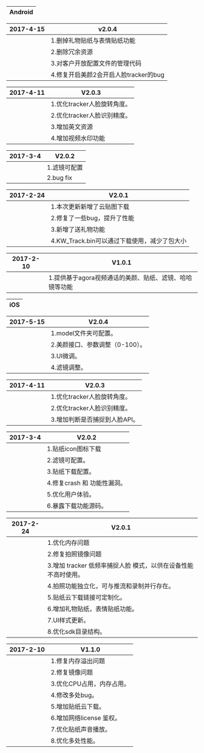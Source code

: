 | Android |
| ---------|

| 2017-4-15 | v2.0.4                    |
| --------- | ------------------------- |
|           | 1.删掉礼物贴纸与表情贴纸功能           |
|           | 2.删除冗余资源                  |
|           | 3.对客户开放配置文件的管理代码          |
|           | 4.修复开启美颜2会开启人脸tracker的bug |

| 2017-4-11 | V2.0.3             |
| --------- | ------------------ |
|           | 1.优化tracker人脸旋转角度。 |
|           | 2.优化tracker人脸识别精度。 |
|           | 3.增加英文资源           |
|           | 4.增加视频水印功能         |

| 2017-3-4 | V2.0.2    |
| -------- | --------- |
|          | 1.滤镜可配置   |
|          | 2.bug fix |


| 2017-2-24 | V2.0.1                        |
| --------- | ----------------------------- |
|           | 1.本次更新新增了云贴图下载                |
|           | 2.修复了一些bug，提升了性能              |
|           | 3.新增了送礼物功能                    |
|           | 4.KW_Track.bin可以通过下载使用，减少了包大小 |

| 2017-2-10 | V1.0.1                          |
| --------- | ------------------------------- |
|           | 1.提供基于agora视频通话的美颜、贴纸、滤镜、哈哈镜等功能 |

| iOS |
| ---------|

| 2017-5-15 | V2.0.4                             |
| ---------- | ------------------------------------ |
|            | 1.model文件夹可配置。                        |
|            | 2.美颜接口、参数调整（0-100）。                      |
|            | 3.UI微调。                        |
|            | 4.滤镜调整。                        |

| 2017-4-11 | V2.0.3                             |
| ---------- | ------------------------------------ |
|            | 1.优化tracker人脸旋转角度。                        |
|            | 2.优化tracker人脸识别精度。                      |
|            | 3.增加判断是否捕捉到人脸API。                       |


| 2017-3-4 | V2.0.2                             |
| ---------- | ------------------------------------ |
|            | 1.贴纸icon图标下载                        |
|            | 2.滤镜可配置。                       |
|            | 3.贴纸下载配置。                       |
|            | 4.修复crash 和 功能性漏洞。                       |
|            | 5.优化用户体验。                       |
|            | 6.暴露下载功能源码。                       |


| 2017-2-24 | V2.0.1                              |
| ---------- | ------------------------------------ |
|            | 1.优化内存问题                        |
|            | 2.修复拍照镜像问题                        |
|            | 3.增加 tracker 低频率捕捉人脸 模式，以供在设备性能不高时使用。               |
|            | 4.拍照功能独立化，可与推流和录制并行存在。 |
|            | 5.贴纸云下载链接可定制化。                          |
|            | 6.增加礼物贴纸，表情贴纸功能。                     |
|            | 7.UI样式更新。                       |
|            | 8.优化sdk目录结构。                    |


| 2017-2-10 | V1.1.0                              |
| ---------- | ------------------------------------ |
|            | 1.修复内存溢出问题                        |
|            | 2.修复镜像问题                        |
|            | 3.优化CPU占用，内存占用。                      |
|            | 4.修改多处bug。 |
|            | 5.增加贴纸云下载。                          |
|            | 6.增加网络license 鉴权。                     |
|            | 7.优化贴纸声音播放。                       |
|            | 8.优化多处性能。                    |